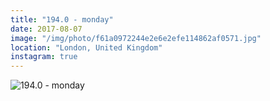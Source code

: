 ```yaml
---
title: "194.0 - monday"
date: 2017-08-07
image: "/img/photo/f61a0972244e2e6e2efe114862af0571.jpg"
location: "London, United Kingdom"
instagram: true
---
```


![194.0 - monday](/img/photo/f61a0972244e2e6e2efe114862af0571.jpg)
